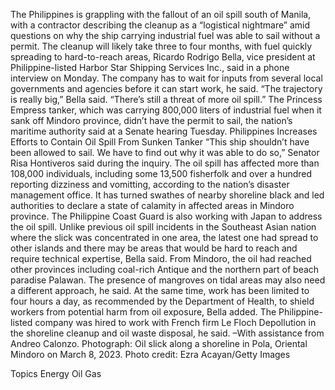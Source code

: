 The Philippines is grappling with the fallout of an oil spill south of Manila, with a contractor describing the cleanup as a “logistical nightmare” amid questions on why the ship carrying industrial fuel was able to sail without a permit.
The cleanup will likely take three to four months, with fuel quickly spreading to hard-to-reach areas, Ricardo Rodrigo Bella, vice president at Philippine-listed Harbor Star Shipping Services Inc., said in a phone interview on Monday. The company has to wait for inputs from several local governments and agencies before it can start work, he said.
“The trajectory is really big,” Bella said. “There’s still a threat of more oil spill.”
The Princess Empress tanker, which was carrying 800,000 liters of industrial fuel when it sank off Mindoro province, didn’t have the permit to sail, the nation’s maritime authority said at a Senate hearing Tuesday.
Philippines Increases Efforts to Contain Oil Spill From Sunken Tanker
“This ship shouldn’t have been allowed to sail. We have to find out why it was able to do so,” Senator Risa Hontiveros said during the inquiry.
The oil spill has affected more than 108,000 individuals, including some 13,500 fisherfolk and over a hundred reporting dizziness and vomitting, according to the nation’s disaster management office. It has turned swathes of nearby shoreline black and led authorities to declare a state of calamity in affected areas in Mindoro province. The Philippine Coast Guard is also working with Japan to address the oil spill.
Unlike previous oil spill incidents in the Southeast Asian nation where the slick was concentrated in one area, the latest one had spread to other islands and there may be areas that would be hard to reach and require technical expertise, Bella said. From Mindoro, the oil had reached other provinces including coal-rich Antique and the northern part of beach paradise Palawan. The presence of mangroves on tidal areas may also need a different approach, he said.
At the same time, work has been limited to four hours a day, as recommended by the Department of Health, to shield workers from potential harm from oil exposure, Bella added. The Philippine-listed company was hired to work with French firm Le Floch Depollution in the shoreline cleanup and oil waste disposal, he said.
–With assistance from Andreo Calonzo.
Photograph: Oil slick along a shoreline in Pola, Oriental Mindoro on March 8, 2023. Photo credit: Ezra Acayan/Getty Images

Topics
Energy
Oil Gas
